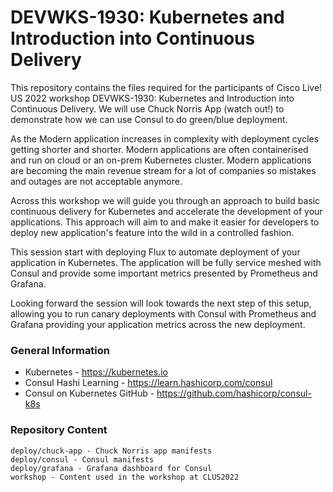 # DEVWKS-1930: Kubernetes and Introduction into Continuous Delivery

This repository contains the files required for the participants of Cisco Live! US 2022 workshop DEVWKS-1930: Kubernetes and Introduction into Continuous Delivery. We will use Chuck Norris App (watch out!) to demonstrate how we can use Consul to do green/blue deployment.

As the Modern application increases in complexity with deployment cycles getting shorter and shorter. Modern applications are often containerised and run on cloud or an on-prem Kubernetes cluster. Modern applications are becoming the main revenue stream for a lot of companies so mistakes and outages are not acceptable anymore.

Across this workshop we will guide you through an approach to build basic continuous delivery for Kubernetes and accelerate the development of your applications. This approach will aim to and make it easier for developers to deploy new application's feature into the wild in a controlled fashion.

This session start with deploying Flux to automate deployment of your application in Kubernetes. The application will be fully service meshed with Consul and provide some important metrics presented by Prometheus and Grafana.

Looking forward the session will look towards the next step of this setup, allowing you to run canary deployments with Consul with Prometheus and Grafana providing your application metrics across the new deployment.

### General Information
- Kubernetes - https://kubernetes.io
- Consul Hashi Learning - https://learn.hashicorp.com/consul
- Consul on Kubernetes GitHub - https://github.com/hashicorp/consul-k8s


### Repository Content
```
deploy/chuck-app - Chuck Norris app manifests
deploy/consul - Consul manifests
deploy/grafana - Grafana dashboard for Consul
workshop - Content used in the workshop at CLUS2022
```
